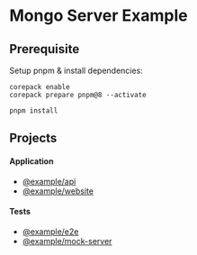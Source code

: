 # Mongo Server Example

## Prerequisite

Setup pnpm & install dependencies:

```
corepack enable
corepack prepare pnpm@8 --activate

pnpm install
```

## Projects

#### Application

- [@example/api](./packages/api//README.md)
- [@example/website](./packages/website/README.md)

#### Tests

- [@example/e2e](./tests/e2e/README.md)
- [@example/mock-server](./tests/mock-server/README.md)
